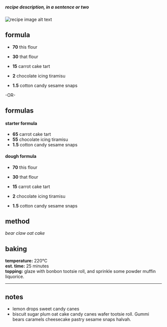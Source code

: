 ##### _recipe description, in a sentence or two_


![recipe image alt text][image-main]


## formula [][info-formula]

- **70** this flour
- **30** that flour

- **15** carrot cake tart
- **2** chocolate icing tiramisu
- **1.5** cotton candy sesame snaps

-OR-

## formulas [][info-formula]

#### starter formula [][info-starters]

- **65** carrot cake tart
- **55** chocolate icing tiramisu
- **1.5** cotton candy sesame snaps

#### dough formula

- **70** this flour
- **30** that flour

- **15** carrot cake tart
- **2** chocolate icing tiramisu
- **1.5** cotton candy sesame snaps


## method [][info-method]

_bear claw oat cake_


## baking [][info-baking]

**temperature:** 220°C  
**est. time:** 25 minutes  
**topping:** glaze with bonbon tootsie roll, and sprinkle some powder muffin liquorice.


---


## notes

- lemon drops sweet candy canes
- biscuit sugar plum oat cake candy canes wafer tootsie roll. Gummi bears caramels cheesecake pastry sesame snaps halvah.




[info-formula]: /the-formula
[info-method]: /mixing-methods
[info-baking]: /baking-guidelines
[info-starters]: /pre-fermented-dough

[image-main]: https://64.media.tumblr.com/06574023efdd837bdb86f7c7d4e92bf0/8f7ab8fd427ecce7-b9/s512x512u_c1/6d1bc844c00be76e82e026a8731783b177158cef.jpg
